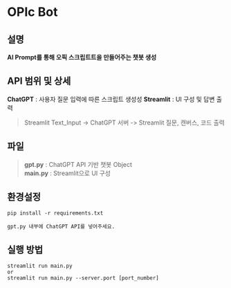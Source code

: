 # OPIc Bot

## 설명
**AI Prompt를 통해 오픽 스크립트트을 만들어주는 챗봇 생성**

## API 범위 및 상세
**ChatGPT** : 사용자 질문 입력에 따른 스크립트 생성성 
**Streamlit** : UI 구성 및 답변 출력 
> Streamlit Text_Input -> ChatGPT 서버 -> Streamlit 질문, 캔버스, 코드 출력

## 파일
> **gpt.py** : ChatGPT API 기반 챗봇 Object  
> **main.py** : Streamlit으로 UI 구성

## 환경설정
```
pip install -r requirements.txt

gpt.py 내부에 ChatGPT API를 넣어주세요.
```
## 실행 방법
```
streamlit run main.py
or
streamlit run main.py --server.port [port_number]
```
